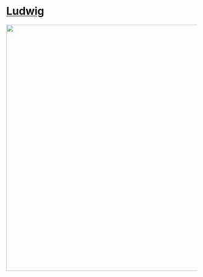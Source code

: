 # [Ludwig](https://uber.github.io/ludwig/)
[<img src="https://uber.github.io/ludwig/images/ludwig_logo.svg" align="center" width="650">](http://flutter.io)
